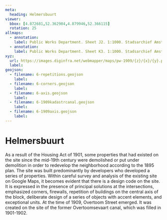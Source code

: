 ```yaml
---
meta:
  heading: Helmersbuurt
viewer:
  bbox: [4.872681,52.362984,4.879946,52.366115]
  rotation: 25
allmaps:
  - annotation:
    label: Public Works Department. Sheet J2. 1:1000. Stadsarchief Amsterdam. Published by the Public Works Department and its legal successors, 1909-11. 
  - annotation:
    label: Public Works Department. Sheet K3. 1:1000. Stadsarchief Amsterdam. Published by the Public Works Department and its legal successors, 1910-29. 
xyz: 
  url: https://images.diginfra.net/webmapper/maps/pw-1909/{z}/{x}/{y}.png
  label: 
geojson: 
  - filename: 6-repetitions.geojson
    label:
  - filename: 6-corners.geojson
    label:
  - filename: 6-axis.geojson
    label:
  - filename: 6-1909kadastrcanal.geojson
    label:
  - filename: 6-1909axis.geojson
    label:
---
```

# Helmersbuurt
As a result of the Housing Act of 1901, some properties that had existed on the site since the mid-19th century were demolished or put under demolition in order to redevelop the neighborhood according to the 1895 plan. The site was built predominantly by developers who developed a series of properties. Within careful survey and analysis of the existing site on Google Maps, it becomes evident that there is a design code on the site. It is expressed in the presence of principal solutions at the intersections, emphasized corners, firewalls, repetition of buildings on the central axis of the block, deliberate design of a series of objects with accent elements, and exceptional units. At the time of 1909, Overtoom Street emerged. It was created on the site of the former Overtoomsevaart canal, which was filled in 1901-1902.